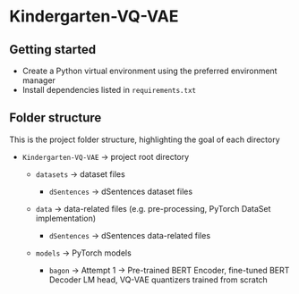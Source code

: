 # Kindergarten-VQ-VAE

## Getting started

- Create a Python virtual environment using the preferred environment manager
- Install dependencies listed in `requirements.txt`

## Folder structure

This is the project folder structure, highlighting the goal of each directory

- `Kindergarten-VQ-VAE` $\to$ project root directory
    - `datasets` $\to$ dataset files
        - `dSentences` $\to$ dSentences dataset files
    
    - `data` $\to$ data-related files (e.g. pre-processing, PyTorch DataSet implementation)
        - `dSentences` $\to$ dSentences data-related files

    - `models` $\to$ PyTorch models 
        - `bagon` $\to$ Attempt 1 $\to$ Pre-trained BERT Encoder, fine-tuned BERT Decoder LM head, VQ-VAE quantizers trained from scratch

